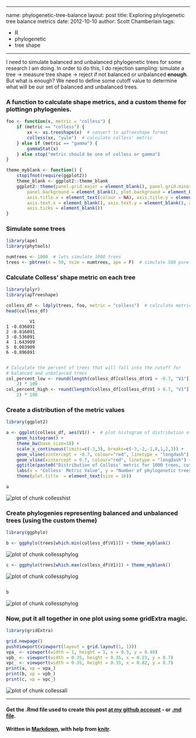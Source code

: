 

---
name: phylogenetic-tree-balance
layout: post
title: Exploring phylogenetic tree balance metrics
date: 2012-10-10
author: Scott Chamberlain
tags: 
- R
- phylogenetic
- tree shape
---

I need to simulate balanced and unbalanced phylogenetic trees for some research I am doing.  In order to do this, I do rejection sampling: simulate a tree -> measure tree shape -> reject if not balanced or unbalanced __enough__.  But what is enough?  We need to define some cutoff value to determine what will be our set of balanced and unbalanced trees. 

### A function to calculate shape metrics, and a custom theme for plottingn phylogenies.

```r
foo <- function(x, metric = "colless") {
    if (metric == "colless") {
        xx <- as.treeshape(x)  # convert to apTreeshape format
        colless(xx, "yule")  # calculate colless' metric
    } else if (metric == "gamma") {
        gammaStat(x)
    } else stop("metric should be one of colless or gamma")
}

theme_myblank <- function() {
    stopifnot(require(ggplot2))
    theme_blank <- ggplot2::theme_blank
    ggplot2::theme(panel.grid.major = element_blank(), panel.grid.minor = element_blank(), 
        panel.background = element_blank(), plot.background = element_blank(), 
        axis.title.x = element_text(colour = NA), axis.title.y = element_blank(), 
        axis.text.x = element_blank(), axis.text.y = element_blank(), axis.line = element_blank(), 
        axis.ticks = element_blank())
}
```


### Simulate some trees

```r
library(ape)
library(phytools)

numtrees <- 1000  # lets simulate 1000 trees
trees <- pbtree(n = 50, nsim = numtrees, ape = F)  # simulate 500 pure-birth trees with 100 spp each, ape = F makes it run faster
```


### Calculate Colless' shape metric on each tree

```r
library(plyr)
library(apTreeshape)

colless_df <- ldply(trees, foo, metric = "colless")  # calculate metric for each tree
head(colless_df)
```

```
         V1
1 -0.036091
2 -0.816091
3 -0.536091
4  1.643909
5  0.003909
6 -0.896091
```

```r

# Calculate the percent of trees that will fall into the cutoff for
# balanced and unbalanced trees
col_percent_low <- round(length(colless_df[colless_df$V1 < -0.7, "V1"])/numtrees, 
    2) * 100
col_percent_high <- round(length(colless_df[colless_df$V1 > 0.7, "V1"])/numtrees, 
    2) * 100
```


### Create a distribution of the metric values

```r
library(ggplot2)

a <- ggplot(colless_df, aes(V1)) +  # plot histogram of distribution of values
	geom_histogram() + 
	theme_bw(base_size=18) + 
	scale_x_continuous(limits=c(-3,3), breaks=c(-3,-2,-1,0,1,2,3)) + 
	geom_vline(xintercept = -0.7, colour="red", linetype = "longdash") +
	geom_vline(xintercept = 0.7, colour="red", linetype = "longdash") +
	ggtitle(paste0("Distribution of Colless' metric for 1000 trees, cutoffs at -0.7 and 0.7 results in\n ", col_percent_high, "% (", numtrees*(col_percent_high/100), ") 'unbalanced' trees and ", col_percent_low, "% (", numtrees*(col_percent_low/100), ") 'balanced' trees")) + 
	labs(x = "Colless' Metric Value", y = "Number of phylogenetic trees") +
	theme(plot.title  = element_text(size = 16))

a
```

![plot of chunk collesshist](figure/collesshist.png) 


### Create phylogenies representing balanced and unbalanced trees (using the custom theme)

```r
library(ggphylo)

b <- ggphylo(trees[which.min(colless_df$V1)]) + theme_myblank()
```

![plot of chunk collessphylog](figure/collessphylog1.png) 

```r
c <- ggphylo(trees[which.max(colless_df$V1)]) + theme_myblank()
```

![plot of chunk collessphylog](figure/collessphylog2.png) 

```r

b
```

![plot of chunk collessphylog](figure/collessphylog3.png) 


### Now, put it all together in one plot using some gridExtra magic.

```r
library(gridExtra)

grid.newpage()
pushViewport(viewport(layout = grid.layout(1, 1)))
vpa_ <- viewport(width = 1, height = 1, x = 0.5, y = 0.49)
vpb_ <- viewport(width = 0.35, height = 0.35, x = 0.23, y = 0.7)
vpc_ <- viewport(width = 0.35, height = 0.35, x = 0.82, y = 0.7)
print(a, vp = vpa_)
print(b, vp = vpb_)
print(c, vp = vpc_)
```

![plot of chunk collessall](figure/collessall.png) 


*********
#### Get the .Rmd file used to create this post [at my github account](https://github.com/SChamberlain/schamberlain.github.com/blob/master/_drafts/2012-10-10-phylogenetic-tree-balance.Rmd) - or [.md file](https://github.com/SChamberlain/schamberlain.github.com/tree/master/_posts/2012-10-10-phylogenetic-tree-balance.md).

#### Written in [Markdown](http://daringfireball.net/projects/markdown/), with help from [knitr](http://yihui.name/knitr/).
